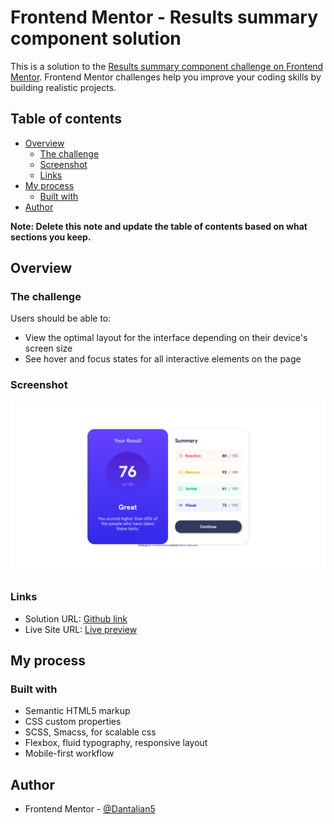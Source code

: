 # Frontend Mentor - Results summary component solution

This is a solution to the [Results summary component challenge on Frontend Mentor](https://www.frontendmentor.io/challenges/results-summary-component-CE_K6s0maV). Frontend Mentor challenges help you improve your coding skills by building realistic projects. 

## Table of contents

- [Overview](#overview)
  - [The challenge](#the-challenge)
  - [Screenshot](#screenshot)
  - [Links](#links)
- [My process](#my-process)
  - [Built with](#built-with)
- [Author](#author)

**Note: Delete this note and update the table of contents based on what sections you keep.**

## Overview

### The challenge

Users should be able to:

- View the optimal layout for the interface depending on their device's screen size
- See hover and focus states for all interactive elements on the page

### Screenshot

![](./screenshot.jpeg)
### Links

- Solution URL: [Github link](https://github.com/Dantalian5/Results-summary-component)
- Live Site URL: [Live preview](https://dantalian5.github.io/Results-summary-component/)

## My process

### Built with

- Semantic HTML5 markup
- CSS custom properties
- SCSS, Smacss, for scalable css
- Flexbox, fluid typography, responsive layout 
- Mobile-first workflow
## Author

- Frontend Mentor - [@Dantalian5](https://www.frontendmentor.io/profile/Dantalian5)

